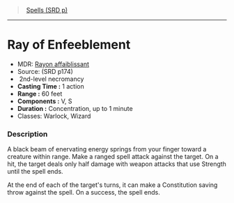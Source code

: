 ﻿---
!SpellItem
Family: SpellVO
Level: 2
Type: necromancy
CastingTime: 1 action
Range: 60 feet
Components: V, S
Duration: Concentration, up to 1 minute
Classes: Warlock, Wizard
Id: spells_vo.md#ray-of-enfeeblement
ParentLink: spells_vo.md#spells-srd-p
Name: Ray of Enfeeblement
ParentName: Spells (SRD p)
NameLevel: 1
AltName: '[Rayon affaiblissant](hd_spells_rayon_affaiblissant.md)'
Source: (SRD p174)
Attributes: {}
AttributesDictionary: >+
  {}

---
> [Spells (SRD p)](srd_spells.md)

---

# Ray of Enfeeblement

- MDR: [Rayon affaiblissant](hd_spells_rayon_affaiblissant.md)
- Source: (SRD p174)
-  2nd-level necromancy
- **Casting Time :** 1 action
- **Range :** 60 feet
- **Components :** V, S
- **Duration :** Concentration, up to 1 minute
- Classes: Warlock, Wizard

### Description

A black beam of enervating energy springs from your finger toward a creature within range. Make a ranged spell attack against the target. On a hit, the target deals only half damage with weapon attacks that use Strength until the spell ends.

At the end of each of the target's turns, it can make a Constitution saving throw against the spell. On a success, the spell ends.

